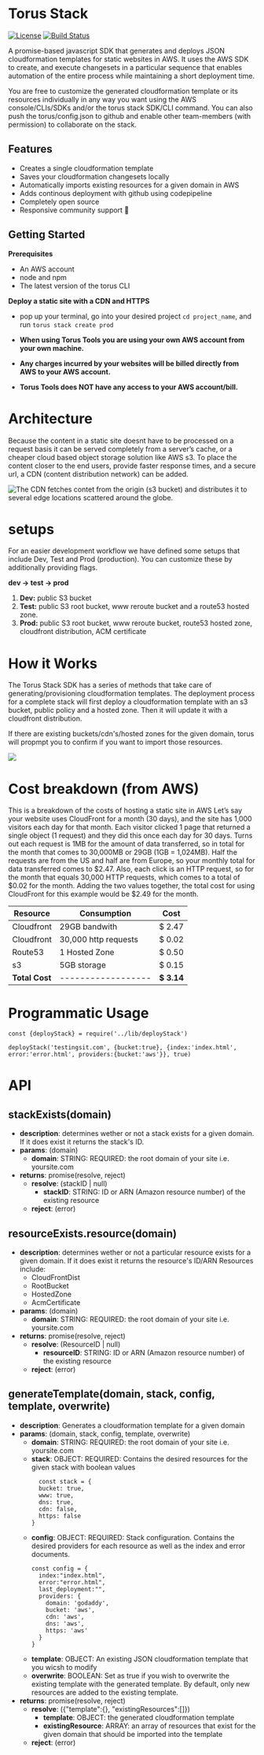 # Torus Stack
[![License](http://img.shields.io/:license-mit-blue.svg?style=flat-square)](http://gkpty.mit-license.org)
[![Build Status](https://travis-ci.com/torus-tools/stack.svg?branch=master)](https://travis-ci.com/torus-tools/stack)

A promise-based javascript SDK that generates and deploys JSON cloudformation templates for static websites in AWS. It uses the AWS SDK to create, and execute changesets in a particular sequence that enables automation of the entire process while maintaining a short deployment time.

You are free to customize the generated cloudformation template or its resources individually in any way you want using the AWS console/CLIs/SDKs and/or the torus stack SDK/CLI command. You can also push the torus/config.json to github and enable other team-members (with permission) to collaborate on the stack.

## Features
- Creates a single cloudformation template
- Saves your cloudformation changesets locally
- Automatically imports existing resources for a given domain in AWS
- Adds continous deployment with github using codepipeline
- Completely open source
- Responsive community support 🙂
## Getting Started

**Prerequisites**

- An AWS account 
- node and npm
- The latest version of the torus CLI

**Deploy a static site with a CDN and HTTPS** 

- pop up your terminal, go into your desired project `cd project_name`, and run `torus stack create prod`


- **When using Torus Tools you are using your own AWS account from your own machine.**
- **Any charges incurred by your websites will be billed directly from AWS to your AWS account.**
- **Torus Tools does NOT have any access to your AWS account/bill.**


# Architecture

Because the content in a static site doesnt have to be processed on a request basis it can be served completely from a server’s cache, or a cheaper cloud based object storage solution like AWS s3. To place the content closer to the end users, provide faster response times, and a secure url, a CDN (content distribution network) can be added.

![The CDN fetches contet from the origin (s3 bucket) and distributes it to several edge locations scattered around the globe.](img/jam_stack_architecture.png)

# setups

For an easier development workflow we have defined some setups that include Dev, Test and Prod (production). You can customize these by additionally providing flags.

**dev → test → prod**


1. **Dev:** public S3 bucket
2. **Test:** public S3 root bucket, www reroute bucket and a route53 hosted zone.
3. **Prod:** public S3 root bucket, www reroute bucket, route53 hosted zone, cloudfront distribution, ACM certificate
# How it Works

The Torus Stack SDK has a series of methods that take care of generating/provisioning cloudformation templates. The deployment process for a complete stack will first deploy a cloudformation template with an s3 bucket, public policy and a hosted zone. Then it will update it with a cloudfront distribution.

If there are existing buckets/cdn's/hosted zones for the given domain, torus will propmpt you to confirm if you want to import those resources.

![](img/how-torus-stack-works.png)

# Cost breakdown (from AWS)

This is a breakdown of the costs of hosting a static site in AWS
Let’s say your website uses CloudFront for a month (30 days), and the site has 1,000 visitors each day for that month. Each visitor clicked 1 page that returned a single object (1 request) and they did this once each day for 30 days. Turns out each request is 1MB for the amount of data transferred, so in total for the month that comes to 30,000MB or 29GB (1GB = 1,024MB). Half the requests are from the US and half are from Europe, so your monthly total for data transferred comes to $2.47. Also, each click is an HTTP request, so for the month that equals 30,000 HTTP requests, which comes to a total of $0.02 for the month. Adding the two values together, the total cost for using CloudFront for this example would be $2.49 for the month.

| **Resource**   | **Consumption**      | **Cost**   |
| -------------- | -------------------- | ---------- |
| Cloudfront     | 29GB bandwith        | $ 2.47     |
| Cloudfront     | 30,000 http requests | $ 0.02     |
| Route53        | 1 Hosted Zone        | $ 0.50     |
| s3             | 5GB storage          | $ 0.15     |
| **Total Cost** | ------------------   | **$ 3.14** |


# Programmatic Usage
    const {deployStack} = require('../lib/deployStack')
    
    deployStack('testingsit.com', {bucket:true}, {index:'index.html', error:'error.html', providers:{bucket:'aws'}}, true)


# API

## stackExists(domain)
- **description**: determines wether or not a stack exists for a given domain. If it does exist it returns the stack's ID.
- **params**: (domain)
  - **domain**: STRING: REQUIRED: the root domain of your site i.e. yoursite.com
- **returns**: promise(resolve, reject)
  - **resolve**: (stackID | null)
    - **stackID**: STRING: ID or ARN (Amazon resource number) of the existing resource
  - **reject**: (error) 

## resourceExists.resource(domain)
- **description**: determines wether or not a particular resource exists for a given domain. If it does exist it returns the resource's ID/ARN Resources include:
  - CloudFrontDist
  - RootBucket
  - HostedZone
  - AcmCertificate
- **params**: (domain)
  - **domain**: STRING: REQUIRED: the root domain of your site i.e. yoursite.com
- **returns**: promise(resolve, reject)
  - **resolve**: (ResourceID | null)
    - **resourceID**: STRING: ID or ARN (Amazon resource number) of the existing resource
  - **reject**: (error) 

## generateTemplate(domain, stack, config, template, overwrite)
- **description**: Generates a cloudformation template for a given domain
- **params**: (domain, stack, config, template, overwrite)
  - **domain**: STRING: REQUIRED: the root domain of your site i.e. yoursite.com
  - **stack**: OBJECT: REQUIRED: Contains the desired resources for the given stack with boolean values
    ```
      const stack = {
      bucket: true,
      www: true,
      dns: true,
      cdn: false,
      https: false
    }
    ```
  - **config**: OBJECT: REQUIRED: Stack configuration. Contains the desired providers for each resource as well as the index and error documents.
    ```
    const config = {
      index:"index.html",
      error:"error.html",
      last_deployment:"",
      providers: {
        domain: 'godaddy',
        bucket: 'aws',
        cdn: 'aws',
        dns: 'aws',
        https: 'aws'
      }
    }
    ```
  - **template**: OBJECT: An existing JSON cloudformation template that you wicsh to modify
  - **overwrite**: BOOLEAN: Set as true if you wish to overwrite the existing template with the generated template. By default, only new resources are added to the existing template.
- **returns**: promise(resolve, reject)
  - **resolve**: ({"template":{}, "existingResources":[]})
    - **template**: OBJECT: the generated cloudformation template
    - **existingResource**: ARRAY: an array of resources that exist for the given domain that should be imported into the template
  - **reject**: (error)
